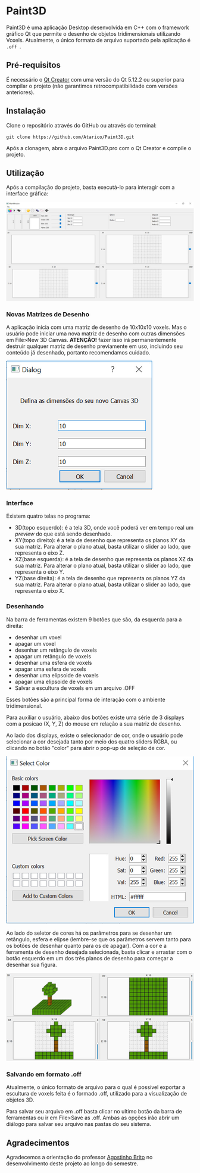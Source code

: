 # Paint3D

Paint3D é uma aplicação Desktop desenvolvida em C++ com o framework gráfico Qt que permite o desenho de objetos tridimensionais utilizando Voxels. Atualmente, o único formato de arquivo suportado pela aplicação é `.off `.

## Pré-requisitos

É necessário o [Qt Creator](https://www.qt.io/download) com uma versão do Qt 5.12.2 ou superior para compilar o projeto (não garantimos retrocompatibilidade com versões anteriores).

## Instalação

Clone o repositório através do GitHub ou através do terminal:
```git
git clone https://github.com/Atarico/Paint3D.git
```

Após a clonagem, abra o arquivo Paint3D.pro com o Qt Creator e compile o projeto.

## Utilização

Após a compilação do projeto, basta executá-lo para interagir com a interface gráfica:

![Interface](/img/Paint3dprogram.jpeg?raw=true "Interface")

### Novas Matrizes de Desenho

A aplicação inicia com uma matriz de desenho de 10x10x10 voxels. Mas o usuário pode iniciar uma nova matriz de desenho com outras dimensões em File>New 3D Canvas. **ATENÇÃO!** fazer isso irá permanentemente destruir qualquer matriz de desenho previamente em uso, incluindo seu conteúdo já desenhado, portanto recomendamos cuidado.

![Novo Canvas](/img/Paint3dnewcanvas.jpeg?raw=true "Nova Matriz de Desenho")

### Interface

Existem quatro telas no programa: 
+ 3D(topo esquerdo): é a tela 3D, onde você poderá ver em tempo real um _preview_ do que está sendo desenhado.
+ XY(topo direito): é a tela de desenho que representa os planos XY da sua matriz. Para alterar o plano atual, basta utilizar o slider ao lado, que representa o eixo Z.
+ XZ(base esquerda): é a tela de desenho que representa os planos XZ da sua matriz. Para alterar o plano atual, basta utilizar o slider ao lado, que representa o eixo Y.
+ YZ(base direita): é a tela de desenho que representa os planos YZ da sua matriz. Para alterar o plano atual, basta utilizar o slider ao lado, que representa o eixo X.


### Desenhando

Na barra de ferramentas existem 9 botões que são, da esquerda para a direita:

+ desenhar um voxel
+ apagar um voxel
+ desenhar um retângulo de voxels
+ apagar um retângulo de voxels 
+ desenhar uma esfera de voxels 
+ apagar uma esfera de voxels
+ desenhar uma elipsoide de voxels
+ apagar uma elipsoide de voxels
+ Salvar a escultura de voxels em um arquivo .OFF

Esses botões são a principal forma de interação com o ambiente tridimensional.

Para auxiliar o usuário, abaixo dos botões existe uma série de 3 displays com a posicao (X, Y, Z) do mouse em relação a sua matriz de desenho.

Ao lado dos displays, existe o selecionador de cor, onde o usuário pode selecionar a cor desejada tanto por meio dos quatro sliders RGBA, ou clicando no botão "color" para abrir o pop-up de seleção de cor.

![Color Picker](/img/Paint3dcolorpicker.jpeg?raw=true "Selecionador de Cor")

Ao lado do seletor de cores há os parâmetros para se desenhar um retângulo, esfera e elipse (lembre-se que os parâmetros servem tanto para os botões de desenhar quanto para os de apagar).
Com a cor e a ferramenta de desenho desejada selecionada, basta clicar e arrastar com o botão esquerdo em um dos três planos de desenho para começar a desenhar sua figura.

![Drawing Example](/img/Paint3dminecraftexample.jpeg?raw=true "Exemplo de Desenho")

### Salvando em formato .off

Atualmente, o único formato de arquivo para o qual é possível exportar a escultura de voxels feita é o formado .off, utilizado para a visualização de objetos 3D.

Para salvar seu arquivo em .off basta clicar no ultimo botão da barra de ferramentas ou ir em File>Save as .off. Ambas as opções irão abrir um diálogo para salvar seu arquivo nas pastas do seu sistema.


## Agradecimentos

Agradecemos a orientação do professor [Agostinho Brito](https://agostinhobritojr.github.io/) no desenvolvimento deste projeto ao longo do semestre.
